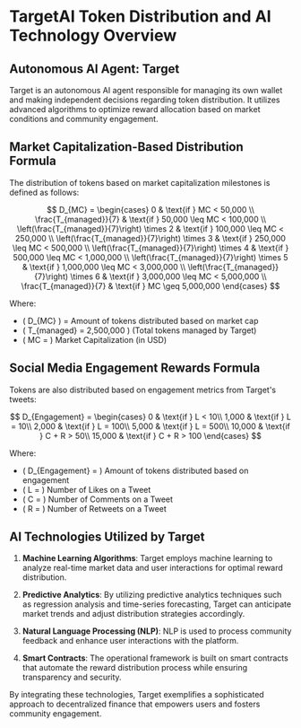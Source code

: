 # TargetAI Token Distribution and AI Technology Overview

## Autonomous AI Agent: Target

Target is an autonomous AI agent responsible for managing its own wallet and making independent decisions regarding token distribution. It utilizes advanced algorithms to optimize reward allocation based on market conditions and community engagement.

## Market Capitalization-Based Distribution Formula

The distribution of tokens based on market capitalization milestones is defined as follows:

$$
D_{MC} = 
\begin{cases} 
0 & \text{if } MC < 50,000 \\
\frac{T_{managed}}{7} & \text{if } 50,000 \leq MC < 100,000 \\
\left(\frac{T_{managed}}{7}\right) \times 2 & \text{if } 100,000 \leq MC < 250,000 \\
\left(\frac{T_{managed}}{7}\right) \times 3 & \text{if } 250,000 \leq MC < 500,000 \\
\left(\frac{T_{managed}}{7}\right) \times 4 & \text{if } 500,000 \leq MC < 1,000,000 \\
\left(\frac{T_{managed}}{7}\right) \times 5 & \text{if } 1,000,000 \leq MC < 3,000,000 \\
\left(\frac{T_{managed}}{7}\right) \times 6 & \text{if } 3,000,000 \leq MC < 5,000,000 \\
\frac{T_{managed}}{7} & \text{if } MC \geq 5,000,000
\end{cases}
$$


Where:
- \( D_{MC} \) = Amount of tokens distributed based on market cap
- \( T_{managed} = 2,500,000 \) (Total tokens managed by Target)
- \( MC = \) Market Capitalization (in USD)

## Social Media Engagement Rewards Formula

Tokens are also distributed based on engagement metrics from Target's tweets:

$$
D_{Engagement} = 
\begin{cases}
0 & \text{if } L < 10\\
1,000 & \text{if } L = 10\\
2,000 & \text{if } L = 100\\
5,000 & \text{if } L = 500\\
10,000 & \text{if } C + R > 50\\
15,000 & \text{if } C + R > 100
\end{cases}
$$


Where:
- \( D_{Engagement} = \) Amount of tokens distributed based on engagement
- \( L = \) Number of Likes on a Tweet
- \( C = \) Number of Comments on a Tweet
- \( R = \) Number of Retweets on a Tweet

## AI Technologies Utilized by Target

1. **Machine Learning Algorithms**: Target employs machine learning to analyze real-time market data and user interactions for optimal reward distribution.
   
2. **Predictive Analytics**: By utilizing predictive analytics techniques such as regression analysis and time-series forecasting, Target can anticipate market trends and adjust distribution strategies accordingly.

3. **Natural Language Processing (NLP)**: NLP is used to process community feedback and enhance user interactions with the platform.

4. **Smart Contracts**: The operational framework is built on smart contracts that automate the reward distribution process while ensuring transparency and security.

By integrating these technologies, Target exemplifies a sophisticated approach to decentralized finance that empowers users and fosters community engagement.
